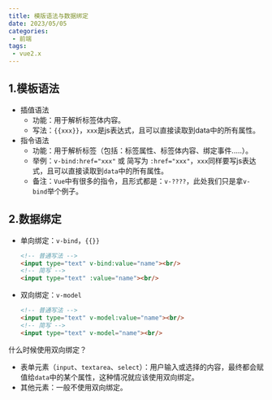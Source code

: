 ```yaml
---
title: 模版语法与数据绑定
date: 2023/05/05
categories:
 - 前端
tags:
 - vue2.x
---
```


## 1.模板语法

- 插值语法
    - 功能：用于解析标签体内容。
    - 写法：`{{xxx}}`，`xxx`是js表达式，且可以直接读取到data中的所有属性。
- 指令语法
    - 功能：用于解析标签（包括：标签属性、标签体内容、绑定事件.....）。
	- 举例：`v-bind:href="xxx"` 或  简写为 `:href="xxx"`，`xxx`同样要写js表达式，且可以直接读取到`data`中的所有属性。
	- 备注：`Vue`中有很多的指令，且形式都是：`v-????`，此处我们只是拿`v-bind`举个例子。

## 2.数据绑定

- 单向绑定：`v-bind`，`{{}}`
    ```html
    <!-- 普通写法 -->
    <input type="text" v-bind:value="name"><br/>
    <!-- 简写 -->
    <input type="text" :value="name"><br/>
    ```
- 双向绑定：`v-model`
    ```html
    <!-- 普通写法 -->
    <input type="text" v-model:value="name"><br/>
    <!-- 简写 -->
    <input type="text" v-model="name"><br/>
    ```

什么时候使用双向绑定？

- 表单元素（`input`、`textarea`、`select`）：用户输入或选择的内容，最终都会赋值给`data`中的某个属性，这种情况就应该使用双向绑定。
- 其他元素：一般不使用双向绑定。